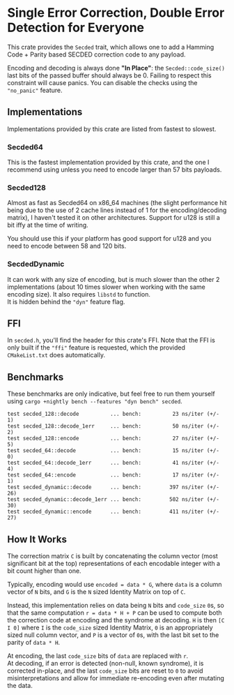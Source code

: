 # Single Error Correction, Double Error Detection for Everyone
This crate provides the `Secded` trait, which allows one to add a Hamming Code + Parity based SECDED correction code to any payload.

Encoding and decoding is always done __"In Place"__: the `Secded::code_size()` last bits of the passed buffer should always be 0. Failing to respect this constraint will cause panics. You can disable the checks using the `"no_panic"` feature.

## Implementations
Implementations provided by this crate are listed from fastest to slowest.

### Secded64
This is the fastest implementation provided by this crate, and the one I recommend using unless you need to encode larger than 57 bits payloads.

### Secded128
Almost as fast as Secded64 on x86_64 machines (the slight performance hit being due to the use of 2 cache lines instead of 1 for the encoding/decoding matrix), I haven't tested it on other architectures. Support for u128 is still a bit iffy at the time of writing.

You should use this if your platform has good support for u128 and you need to encode between 58 and 120 bits.

### SecdedDynamic
It can work with any size of encoding, but is much slower than the other 2 implementations (about 10 times slower when working with the same encoding size). It also requires `libstd` to function.  
It is hidden behind the `"dyn"` feature flag.

## FFI
In `secded.h`, you'll find the header for this crate's FFI. Note that the FFI is only built if the `"ffi"` feature is requested, which the provided `CMakeList.txt` does automatically.

## Benchmarks
These benchmarks are only indicative, but feel free to run them yourself using `cargo +nightly bench --features "dyn bench" secded`.  
```
test secded_128::decode          ... bench:          23 ns/iter (+/- 1)
test secded_128::decode_1err     ... bench:          50 ns/iter (+/- 2)
test secded_128::encode          ... bench:          27 ns/iter (+/- 5)
test secded_64::decode           ... bench:          15 ns/iter (+/- 0)
test secded_64::decode_1err      ... bench:          41 ns/iter (+/- 4)
test secded_64::encode           ... bench:          17 ns/iter (+/- 1)
test secded_dynamic::decode      ... bench:         397 ns/iter (+/- 26)
test secded_dynamic::decode_1err ... bench:         502 ns/iter (+/- 30)
test secded_dynamic::encode      ... bench:         411 ns/iter (+/- 27)
```

## How It Works
The correction matrix `C` is built by concatenating the column vector (most significant bit at the top) representations of each encodable integer with a bit count higher than one.

Typically, encoding would use `encoded = data * G`, where `data` is a column vector of `N` bits, and `G` is the `N` sized Identity Matrix on top of `C`.

Instead, this implementation relies on data being `N` bits and `code_size` `0`s, so that the same computation `r = data * H + P` can be used to compute both the correction code at encoding and the syndrome at decoding. `H` is then `[C I 0]` where `I` is the `code_size` sized Identity Matrix, `0` is an appropriately sized null column vector, and `P` is a vector of `0`s, with the last bit set to the parity of `data * H`.

At encoding, the last `code_size` bits of `data` are replaced with `r`.  
At decoding, if an error is detected (non-null, known syndrome), it is corrected in-place, and the last `code_size` bits are reset to `0` to avoid misinterpretations and allow for immediate re-encoding even after mutating the data.